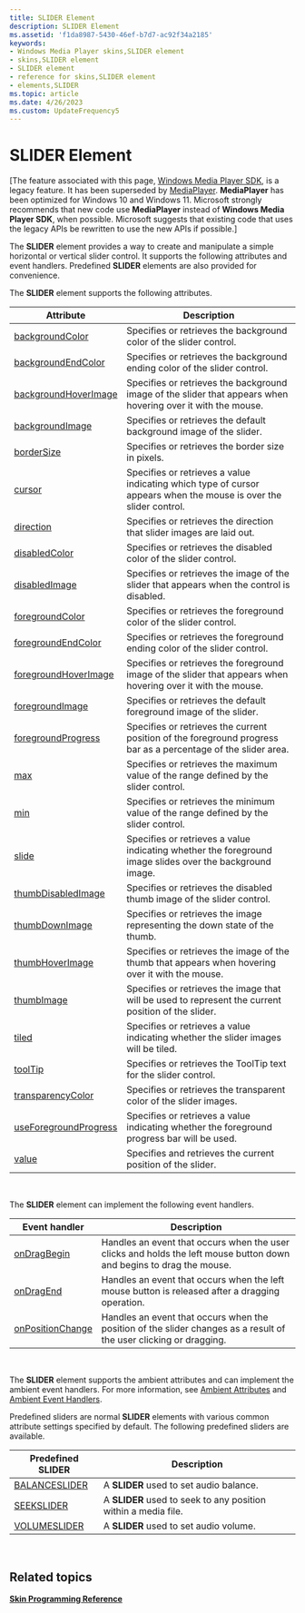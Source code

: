 ```yaml
---
title: SLIDER Element
description: SLIDER Element
ms.assetid: 'f1da8987-5430-46ef-b7d7-ac92f34a2185'
keywords:
- Windows Media Player skins,SLIDER element
- skins,SLIDER element
- SLIDER element
- reference for skins,SLIDER element
- elements,SLIDER
ms.topic: article
ms.date: 4/26/2023
ms.custom: UpdateFrequency5
---
```


# SLIDER Element

\[The feature associated with this page, [Windows Media Player SDK](/windows/win32/wmp/windows-media-player-sdk), is a legacy feature. It has been superseded by [MediaPlayer](/uwp/api/Windows.Media.Playback.MediaPlayer). **MediaPlayer** has been optimized for Windows 10 and Windows 11. Microsoft strongly recommends that new code use **MediaPlayer** instead of **Windows Media Player SDK**, when possible. Microsoft suggests that existing code that uses the legacy APIs be rewritten to use the new APIs if possible.\]

The **SLIDER** element provides a way to create and manipulate a simple horizontal or vertical slider control. It supports the following attributes and event handlers. Predefined **SLIDER** elements are also provided for convenience.

The **SLIDER** element supports the following attributes.



| Attribute                                                 | Description                                                                                                       |
|-----------------------------------------------------------|-------------------------------------------------------------------------------------------------------------------|
| [backgroundColor](slider-backgroundcolor.md)             | Specifies or retrieves the background color of the slider control.                                                |
| [backgroundEndColor](slider-backgroundendcolor.md)       | Specifies or retrieves the background ending color of the slider control.                                         |
| [backgroundHoverImage](slider-backgroundhoverimage.md)   | Specifies or retrieves the background image of the slider that appears when hovering over it with the mouse.      |
| [backgroundImage](slider-backgroundimage.md)             | Specifies or retrieves the default background image of the slider.                                                |
| [borderSize](slider-bordersize.md)                       | Specifies or retrieves the border size in pixels.                                                                 |
| [cursor](slider-cursor.md)                               | Specifies or retrieves a value indicating which type of cursor appears when the mouse is over the slider control. |
| [direction](slider-direction.md)                         | Specifies or retrieves the direction that slider images are laid out.                                             |
| [disabledColor](slider-disabledcolor.md)                 | Specifies or retrieves the disabled color of the slider control.                                                  |
| [disabledImage](slider-disabledimage.md)                 | Specifies or retrieves the image of the slider that appears when the control is disabled.                         |
| [foregroundColor](slider-foregroundcolor.md)             | Specifies or retrieves the foreground color of the slider control.                                                |
| [foregroundEndColor](slider-foregroundendcolor.md)       | Specifies or retrieves the foreground ending color of the slider control.                                         |
| [foregroundHoverImage](slider-foregroundhoverimage.md)   | Specifies or retrieves the foreground image of the slider that appears when hovering over it with the mouse.      |
| [foregroundImage](slider-foregroundimage.md)             | Specifies or retrieves the default foreground image of the slider.                                                |
| [foregroundProgress](slider-foregroundprogress.md)       | Specifies or retrieves the current position of the foreground progress bar as a percentage of the slider area.    |
| [max](slider-max.md)                                     | Specifies or retrieves the maximum value of the range defined by the slider control.                              |
| [min](slider-min.md)                                     | Specifies or retrieves the minimum value of the range defined by the slider control.                              |
| [slide](slider-slide.md)                                 | Specifies or retrieves a value indicating whether the foreground image slides over the background image.          |
| [thumbDisabledImage](slider-thumbdisabledimage.md)       | Specifies or retrieves the disabled thumb image of the slider control.                                            |
| [thumbDownImage](slider-thumbdownimage.md)               | Specifies or retrieves the image representing the down state of the thumb.                                        |
| [thumbHoverImage](slider-thumbhoverimage.md)             | Specifies or retrieves the image of the thumb that appears when hovering over it with the mouse.                  |
| [thumbImage](slider-thumbimage.md)                       | Specifies or retrieves the image that will be used to represent the current position of the slider.               |
| [tiled](slider-tiled.md)                                 | Specifies or retrieves a value indicating whether the slider images will be tiled.                                |
| [toolTip](slider-tooltip.md)                             | Specifies or retrieves the ToolTip text for the slider control.                                                   |
| [transparencyColor](slider-transparencycolor.md)         | Specifies or retrieves the transparent color of the slider images.                                                |
| [useForegroundProgress](slider-useforegroundprogress.md) | Specifies or retrieves a value indicating whether the foreground progress bar will be used.                       |
| [value](slider-value.md)                                 | Specifies and retrieves the current position of the slider.                                                       |



 

The **SLIDER** element can implement the following event handlers.



| Event handler                                   | Description                                                                                                          |
|-------------------------------------------------|----------------------------------------------------------------------------------------------------------------------|
| [onDragBegin](slider-ondragbegin.md)           | Handles an event that occurs when the user clicks and holds the left mouse button down and begins to drag the mouse. |
| [onDragEnd](slider-ondragend.md)               | Handles an event that occurs when the left mouse button is released after a dragging operation.                      |
| [onPositionChange](slider-onpositionchange.md) | Handles an event that occurs when the position of the slider changes as a result of the user clicking or dragging.   |



 

The **SLIDER** element supports the ambient attributes and can implement the ambient event handlers. For more information, see [Ambient Attributes](ambient-attributes.md) and [Ambient Event Handlers](ambient-event-handlers.md).

Predefined sliders are normal **SLIDER** elements with various common attribute settings specified by default. The following predefined sliders are available.



| Predefined SLIDER                  | Description                                                    |
|------------------------------------|----------------------------------------------------------------|
| [BALANCESLIDER](balanceslider.md) | A **SLIDER** used to set audio balance.                        |
| [SEEKSLIDER](seekslider.md)       | A **SLIDER** used to seek to any position within a media file. |
| [VOLUMESLIDER](volumeslider.md)   | A **SLIDER** used to set audio volume.                         |



 

## Related topics

<dl> <dt>

[**Skin Programming Reference**](skin-programming-reference.md)
</dt> </dl>

 

 




